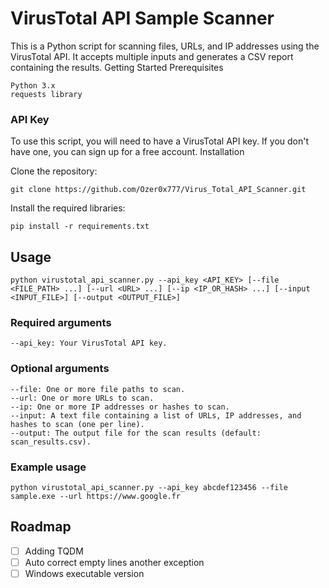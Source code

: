 # VirusTotal API Sample Scanner

This is a Python script for scanning files, URLs, and IP addresses using the VirusTotal API. It accepts multiple inputs and generates a CSV report containing the results.
Getting Started
Prerequisites

    Python 3.x
    requests library

### API Key

To use this script, you will need to have a VirusTotal API key. If you don't have one, you can sign up for a free account.
Installation

  Clone the repository:

    git clone https://github.com/Ozer0x777/Virus_Total_API_Scanner.git

  Install the required libraries:

    pip install -r requirements.txt
    
    
    

## Usage

    python virustotal_api_scanner.py --api_key <API_KEY> [--file <FILE_PATH> ...] [--url <URL> ...] [--ip <IP_OR_HASH> ...] [--input <INPUT_FILE>] [--output <OUTPUT_FILE>]

### Required arguments

    --api_key: Your VirusTotal API key.

### Optional arguments

    --file: One or more file paths to scan.
    --url: One or more URLs to scan.
    --ip: One or more IP addresses or hashes to scan.
    --input: A text file containing a list of URLs, IP addresses, and hashes to scan (one per line).
    --output: The output file for the scan results (default: scan_results.csv).

### Example usage

    python virustotal_api_scanner.py --api_key abcdef123456 --file sample.exe --url https://www.google.fr

## Roadmap ##
- [ ] Adding TQDM 
- [ ] Auto correct empty lines another exception
- [ ] Windows executable version

